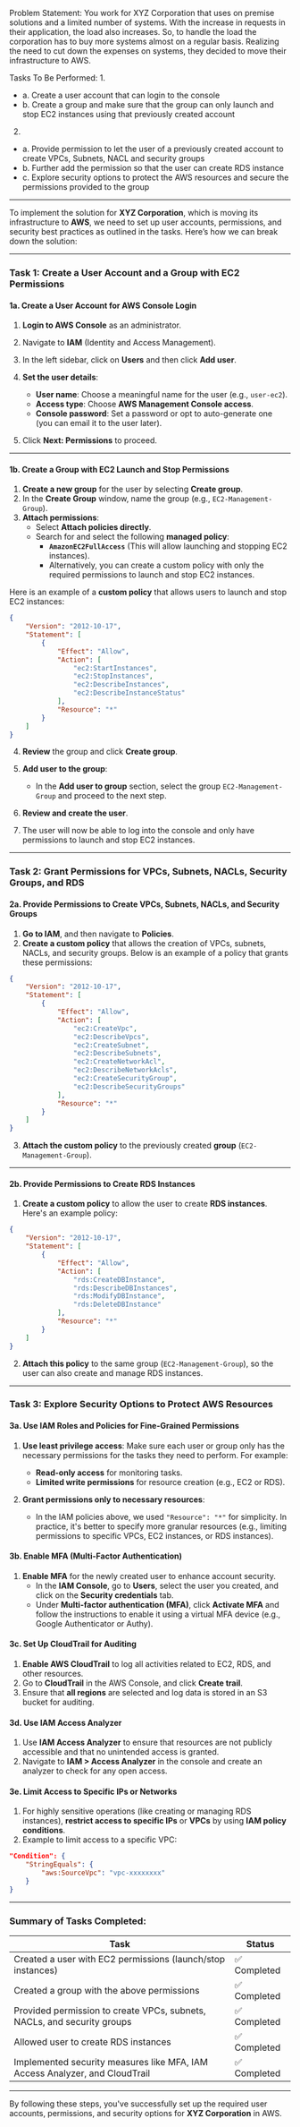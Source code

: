  Problem Statement:
 You work for XYZ Corporation that uses on premise solutions and a limited number of systems. With the increase in requests in their application, the load also increases. So, to handle the load the corporation has to buy more systems almost on a regular basis. Realizing the need to cut down the expenses on systems, they decided to move their infrastructure to AWS.
 
 Tasks To Be Performed:
 1.
 - a. Create a user account that can login to the console
 - b. Create a group and make sure that the group can only launch and stop EC2 instances using that previously created account
 2. 
 - a. Provide permission to let the user of a previously created account to create VPCs, Subnets, NACL and security groups
 - b. Further add the permission so that the user can create RDS instance
 - c. Explore security options to protect the AWS resources and secure the permissions provided to the group

---

To implement the solution for **XYZ Corporation**, which is moving its infrastructure to **AWS**, we need to set up user accounts, permissions, and security best practices as outlined in the tasks. Here’s how we can break down the solution:

---

### **Task 1: Create a User Account and a Group with EC2 Permissions**

#### **1a. Create a User Account for AWS Console Login**

1. **Login to AWS Console** as an administrator.
2. Navigate to **IAM** (Identity and Access Management).
3. In the left sidebar, click on **Users** and then click **Add user**.
4. **Set the user details**:
   - **User name**: Choose a meaningful name for the user (e.g., `user-ec2`).
   - **Access type**: Choose **AWS Management Console access**.
   - **Console password**: Set a password or opt to auto-generate one (you can email it to the user later).

5. Click **Next: Permissions** to proceed.

---

#### **1b. Create a Group with EC2 Launch and Stop Permissions**

1. **Create a new group** for the user by selecting **Create group**.
2. In the **Create Group** window, name the group (e.g., `EC2-Management-Group`).
3. **Attach permissions**:
   - Select **Attach policies directly**.
   - Search for and select the following **managed policy**:
     - **`AmazonEC2FullAccess`** (This will allow launching and stopping EC2 instances).
     - Alternatively, you can create a custom policy with only the required permissions to launch and stop EC2 instances.

Here is an example of a **custom policy** that allows users to launch and stop EC2 instances:

```json
{
    "Version": "2012-10-17",
    "Statement": [
        {
            "Effect": "Allow",
            "Action": [
                "ec2:StartInstances",
                "ec2:StopInstances",
                "ec2:DescribeInstances",
                "ec2:DescribeInstanceStatus"
            ],
            "Resource": "*"
        }
    ]
}
```

4. **Review** the group and click **Create group**.

5. **Add user to the group**:
   - In the **Add user to group** section, select the group `EC2-Management-Group` and proceed to the next step.
6. **Review and create the user**.
7. The user will now be able to log into the console and only have permissions to launch and stop EC2 instances.

---

### **Task 2: Grant Permissions for VPCs, Subnets, NACLs, Security Groups, and RDS**

#### **2a. Provide Permissions to Create VPCs, Subnets, NACLs, and Security Groups**

1. **Go to IAM**, and then navigate to **Policies**.
2. **Create a custom policy** that allows the creation of VPCs, subnets, NACLs, and security groups. Below is an example of a policy that grants these permissions:

```json
{
    "Version": "2012-10-17",
    "Statement": [
        {
            "Effect": "Allow",
            "Action": [
                "ec2:CreateVpc",
                "ec2:DescribeVpcs",
                "ec2:CreateSubnet",
                "ec2:DescribeSubnets",
                "ec2:CreateNetworkAcl",
                "ec2:DescribeNetworkAcls",
                "ec2:CreateSecurityGroup",
                "ec2:DescribeSecurityGroups"
            ],
            "Resource": "*"
        }
    ]
}
```

3. **Attach the custom policy** to the previously created **group** (`EC2-Management-Group`).

---

#### **2b. Provide Permissions to Create RDS Instances**

1. **Create a custom policy** to allow the user to create **RDS instances**. Here's an example policy:

```json
{
    "Version": "2012-10-17",
    "Statement": [
        {
            "Effect": "Allow",
            "Action": [
                "rds:CreateDBInstance",
                "rds:DescribeDBInstances",
                "rds:ModifyDBInstance",
                "rds:DeleteDBInstance"
            ],
            "Resource": "*"
        }
    ]
}
```

2. **Attach this policy** to the same group (`EC2-Management-Group`), so the user can also create and manage RDS instances.

---

### **Task 3: Explore Security Options to Protect AWS Resources**

#### **3a. Use IAM Roles and Policies for Fine-Grained Permissions**

1. **Use least privilege access**: Make sure each user or group only has the necessary permissions for the tasks they need to perform. For example:
   - **Read-only access** for monitoring tasks.
   - **Limited write permissions** for resource creation (e.g., EC2 or RDS).

2. **Grant permissions only to necessary resources**:
   - In the IAM policies above, we used `"Resource": "*"` for simplicity. In practice, it's better to specify more granular resources (e.g., limiting permissions to specific VPCs, EC2 instances, or RDS instances).

#### **3b. Enable MFA (Multi-Factor Authentication)**

1. **Enable MFA** for the newly created user to enhance account security.
   - In the **IAM Console**, go to **Users**, select the user you created, and click on the **Security credentials** tab.
   - Under **Multi-factor authentication (MFA)**, click **Activate MFA** and follow the instructions to enable it using a virtual MFA device (e.g., Google Authenticator or Authy).

#### **3c. Set Up CloudTrail for Auditing**

1. **Enable AWS CloudTrail** to log all activities related to EC2, RDS, and other resources.
2. Go to **CloudTrail** in the AWS Console, and click **Create trail**.
3. Ensure that **all regions** are selected and log data is stored in an S3 bucket for auditing.

#### **3d. Use IAM Access Analyzer**

1. Use **IAM Access Analyzer** to ensure that resources are not publicly accessible and that no unintended access is granted.
2. Navigate to **IAM > Access Analyzer** in the console and create an analyzer to check for any open access.

#### **3e. Limit Access to Specific IPs or Networks**

1. For highly sensitive operations (like creating or managing RDS instances), **restrict access to specific IPs** or **VPCs** by using **IAM policy conditions**.
2. Example to limit access to a specific VPC:
```json
"Condition": {
    "StringEquals": {
        "aws:SourceVpc": "vpc-xxxxxxxx"
    }
}
```

---

### **Summary of Tasks Completed:**

| Task                                                      | Status       |
|-----------------------------------------------------------|--------------|
| Created a user with EC2 permissions (launch/stop instances) | ✅ Completed |
| Created a group with the above permissions                 | ✅ Completed |
| Provided permission to create VPCs, subnets, NACLs, and security groups | ✅ Completed |
| Allowed user to create RDS instances                      | ✅ Completed |
| Implemented security measures like MFA, IAM Access Analyzer, and CloudTrail | ✅ Completed |

---

By following these steps, you've successfully set up the required user accounts, permissions, and security options for **XYZ Corporation** in AWS.
